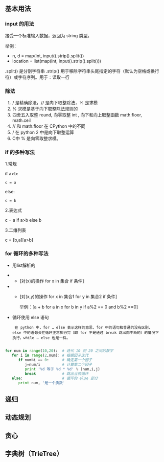## 基本用法

### input 的用法

接受一个标准输入数据，返回为 string 类型。

举例：

 - n, d = map(int, input().strip().split())
 - location = list(map(int, input().strip().split()))

 .split() 是分割字符串
 .strip() 用于移除字符串头尾指定的字符（默认为空格或换行符）或字符序列。用于：读取一行

### 除法

  1. / 是精确除法，// 是向下取整除法，% 是求模
  2. % 求模是基于向下取整除法规则的
  3. 四舍五入取整 round, 向零取整 int , 向下和向上取整函数 math.floor, math.ceil
  4. // 和 math.floor 在 CPython 中的不同
  5. / 在 python 2 中是向下取整运算
  6. C中 % 是向零取整求模。

### if 的多种写法

1.常规

if a>b:

    c = a

else:

    c = b

2.表达式

c = a if a>b else b 

3.二维列表

c = [b,a][a>b]

### for 循环的多种写法


 - 用list解析的

 -  - [对(x)的操作 for x in 集合 if 条件]

 -  - [对(x,y)的操作 for x in 集合1  for y in 集合2 if 条件]

        举例：[a + b for a in x for b in y if a%2 == 0 and b%2 ==0]

 - 循环使用 else 语句

        在 python 中，for … else 表示这样的意思，for 中的语句和普通的没有区别，else 中的语句会在循环正常执行完（即 for 不是通过 break 跳出而中断的）的情况下执行，while … else 也是一样。

```python
 
for num in range(10,20):  # 迭代 10 到 20 之间的数字
   for i in range(2,num): # 根据因子迭代
      if num%i == 0:      # 确定第一个因子
         j=num/i          # 计算第二个因子
         print '%d 等于 %d * %d' % (num,i,j)
         break            # 跳出当前循环
   else:                  # 循环的 else 部分
      print num, '是一个质数'
```

## 递归

## 动态规划

## 贪心

## 字典树（TrieTree）




